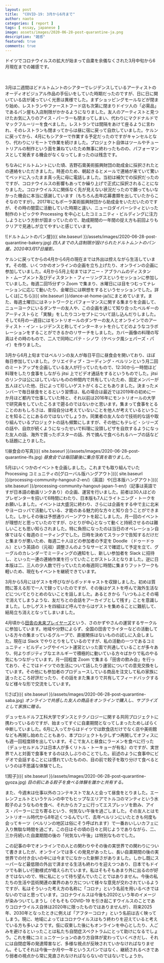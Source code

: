 ```yaml
---
layout: post
title:  "COVID-19: 3月から6月まで"
author: naoto
categories: [ report ]
tags: [ essay, japanese ]
image: assets/images/2020-06-28-post-quarantine-ja.png
description: "雑感"
featured: true
comments: true
---
```


ドイツでコロナウイルスの拡大が始まって自粛を余儀なくされた3月中旬から6月現在までの雑感です。

 　 　 　 　 　 　 　 　 　 　 　 　 　 　 　 　 　 　 　 　 　 　 　 　 　 　 　 　 　 　

3月は二週間ほどドルトムントのシアターでレジデンスしているアーティストのオーディオビジュアル作品の手伝いをしていた時期だったのですが、日に日に開いている店が減っていく光景は異様でした。まずショッピングモールなどが閉まり始め、レストランやファーストフード店も次第に閉まりドイツ人の「必需品」であるパン屋も入店制限がかかるようになりました。友人のアーティストと見つけたお気に入りのアイス・パーラーも閉まってしまい、代わりにマクドナルドでマックフルーリーを食べました。レストランでは間隔をあけて座るように言われ、そのレストランも閉まってからは昼に宿に戻って自炊していました。ケルンに戻ってから、4月にもシアターで作業する予定だったのですがキャンセルとなり、代わりにリモートで作業を続けました。プロジェクト自体はツールやチュートリアルの制作という面を兼ねていたため無事に終わったものの、パフォーマンスとして発表する機会がなくなってしまったのは残念です。

ちなみにドルトムントにいた頃、吉野石膏美術振興財団の助成金に採択されたとの連絡をいただきました。時差のため、朝起きるとメールで連絡が来ていて驚いてベッドに入ったまま真っ先に母に電話しました。当初は補欠での採択だったのですが、コロナウイルスの影響もあってか繰り上げで正式に採択されることになりました。コロナウイルスに関係なく先が見えない状況だったので願ってもいなかった機会に本当に感謝しています（もちろん去年応募書類を出していたからこそなのですが）。2017年にもポーラ美術振興財団から助成金をいただいたのですが、その時の闇雲に活動していた時期と違い、ニューロダイバーシティといった制作のトピックや Processing を中心としたコミュニティ・ビルディングに注力しようという方針が固まっていたので、助成期間の一年間の捉え方も前回よりもクリアで見通しが立てやすいと感じています。

![ドルトムントのパン屋]({{ site.baseurl }}/assets/images/2020-06-28-post-quarantine-bakery.jpg)
*四人までの入店制限が設けられたドルトムントのパン屋。2020年3月17日撮影。*

ケルンに戻ってからの4月から6月の現在までは外出は控えながら生活しています。その間、いくつかのオンラインの企画を立ち上げたり、オンラインの企画に参加していました。4月から5月上旬まではアニー・アブラハムのディスタント・ムーブメント及びディスタント・フィーリングスというセッションに参加していました。毎週二回15分ずつ Zoom で集まり、水曜日には目をつむってナレーションに応じて動いたり、金曜日には瞑想をするというセッションでした。詳しくは[こちら]({{ site.baseurl }}/dance-at-home-ja/)にまとめています。また、毎週土曜日にはネットワークとパフォーマンスに関する集まりを企画して、ニューヨークにいるダンサーの友人や、この企画を通じて知り合ったベルギーのアーティストらと「実験」をしたりコンセプトについて話し込んだりしました。そして6月の一週目にはモントリオールのダンサーの友人とオンラインでのアーティスト・イン・レジデンスと称してインターネットを介してどのようなコラボレーションをすることができるかのリサーチをしました。カバー画像の料理の写真はその時のもので、二人で同時にパテ・シノワ（ケベック風シェパーズ・パイ）を作りました。

3月から6月上旬まではベルリンの友人が毎日平日に昼食会を開いており、ほぼ毎日参加していました。クリエイティブ・コーディング・ベルリンという月二回のミートアップを企画している友人が行っていたもので、12:30から一時間ほど料理をしたり食事をしながら jitsi 上でビデオ通話をするというものでした。jitsi のリンクは公にはしていないものの仲間内で共有していたため、固定メンバーが五人ほどいた他、日によって珍しいゲストがくることもありました。決まったメンバーで毎日昼食をとるという習慣は、私の場合は最近では2019年の初めに一か月ほど都内で仕事していた時と、それ以前は2016年にモントリオールの大学で研究員をしていたころまで遡るのではないかと思います。集まって食事をとることのおもしろさは、普段自分は考えていないことを他人が考えているということを知ることにあるのではないでしょうか。同業者の友人なので技術的な話や取り組んでいるプロジェクトの話も頻繁にしますが、その他にもテレビ・シリーズの話や、自炊が続くようになったせいで料理に没頭しピザを自炊するようになった友人の話、海外で買ったポスターの話、外で摘んで食べられるハーブの話なども話題に上りました。

![昼食会の写真]({{ site.baseurl }}/assets/images/2020-06-28-post-quarantine-lfs.jpg)
*昼食会では毎回最後に集合写真を取りました。*

5月はいくつかのイベントを企画しました。これまでも取り組んでいた Processing コミュニティの[グローバル版ハングアウト]({{ site.baseurl }}/processing-community-hangout-2-en/)（英語）や[日本版ハングアウト]({{ site.baseurl }}/processing-community-hangout-japan-1-en/)（記事は英語ですが日本語の動画リンクあり）の企画、運営を行いました。前者は30人ほどのプレゼンターを招いて6時間にわたり、日本版も7人にライトニング・トークをお願いしました。イベントは大盛況に終わり、さらには企画をする中で主に北米やヨーロッパで活動している、才能のある魅力的な方々と知り合うことができました。しかしその後は予想通りバーンアウトを起こしました。月一回のイベントが理想だと思っていたのですが、ひとりが中心となって動くと持続させるのは難しいことも思い知らされました。特に負担になったのは当日のオペレーション自体ではなく毎週のミーティングでした。日時を決めてスラックで告知するだけだと集まりが悪いため、毎週二十人ほどの参加者の予定を Doodle （ドゥードゥル）という英語の（元祖）調整さんのようなサービスで確認して予定を立て、グーグルのカレンダーでミーティングの通知をし、新しい参加者を Slack に招待し、といった一連の連絡作業を行っていたことがストレスとなりました。逆に日本版は二、三人の少人数で行っていたため毎週同じ時間に集まりフットワークも軽いため、現在もイベントを継続できています。

3月から5月にはゲストを呼びながらポッドキャストを収録しました。初めは質問に答える形で一人で録っていたのですが、その後はゲストを呼んで海外生活などについてとりとめのないことを話しました。あるときから「いつもふとその場で消えてしまうような、友だちとの会話をアーカイブとして残す」ことを意識しました。しかしゲストを四組ほど呼んでからはゲストを集めることに難航して、結局立ち消えとなってしまいました。

4月頃から[田舎の未来プレイヤーズ](https://note.com/sanokazuya0306/circle)という、さのかずやさんの運営するサークルに参加しています。地域や分野によらず、全国の田舎でライターなどの活動している方々の集まっているグループで、直接関係はないものの試しに入会しました。現在は Slack でやりとりをしているのですが、私の活動の一つであるコミュニティ・ビルディングやイベント運営といった面で共通していることが多々あり、何よりポジティブなエネルギーで積極的に動いている方々ばかりで私のやる気にもつながっています。月一回程度 Zoom で集まる「田舎の飲み会」を行っており、そこではドイツでの生活について話したり運営についての意見交換をしています。その他にも参加者のプロデュースしている商品を注文して私の家族に送ったところ好評だったり、その話をまた集まりで共有してフィードバックするなど様々な形で交流をしています。

![さば]({{ site.baseurl }}/assets/images/2020-06-28-post-quarantine-saba.jpg)
*オンラインで共感した友人の商品をオンラインで購入し、サプライズとして家族に贈る。*

デュッセルドルフ工科大学でダンスとテクノロジーに関する共同プロジェクトに携わっているのですが、始まってすぐに自粛期間となってしまったためしばらく中断していました。6月に入ってからはドイツでは飲食店だけでなく店や美術館なども再開し始めたこともあり、本プロジェクトも少しずつ再開してオフィスにも週一回程度顔を出しています。そこで友人と昼食にラーメンを食べに行った（デュッセルドルフは日本人が多くリトル・トーキョーが有名）のですが、実世界で人と対面で食事をするのは久しぶりのことでした。前述のように食事中にビデオで会話することには慣れていたものの、目の前で餃子を取り分けて食べるというのは不思議な体験でした。

![餃子]({{ site.baseurl }}/assets/images/2020-06-28-post-quarantine-gyoza.jpg)
*目の前にある餃子を食べる体験を誰かと共有する。*

また、今週末は仕事以外のコンテキストで友人と会って昼食をとりました。エーレンフェルトというケルンの中でもヒップなエリアでトルコのマンティという水餃子のようなものを食べ、それからカフェに行ってエスプレッソを飲み、アイス・パーラーに立ち寄るという、何気ない午後を過ごしました。その友人とはモントリオール時代から8年近くつるんでいて、去年ベルリンにいたときも何度も会ってキーツ（ベルリンの地区は俗にそう呼ばれます）で一番おいしいカフェに入り無駄な時間を過ごす。この日はその頃の日々と同じようでありながら、二、三か月続いた自粛期間の後の「何気ない午後」は特別なものでした。

この記事の中でオンラインでの人との関わりやその後の実世界での関わりについて書きましたが、オンラインでは多くの発見があったし、長い自粛期間の後の実世界での付き合いの中には今までになかった新鮮さがありました。しかし既にスーパーなど最低限の外出で済ませる生活も終わりを迎えつつあり、日本でもドイツでも新しい行動様式が唱えられています。私はそもそもあまり外に出るのが好きではないので、特に私にとって待ち望んでいたことではありません。今後の私たちの生活や芸術関連の業界のあり方について様々な意見が交わされているようですが、私はそういった考え方の名称に「コロナ」という名前を用いるべきではないのではと思っています。コロナウイルスは今後も2020という年のイメージが染みついてしまうし（そもそも COVID-19 を引き起こすウイルスのことでありコロナウイルス自体は2020年に限ったものではありませんが）、将来2025年、2030年となったときに例えば「アフターコロナ」という名前は古く映ってしまう。現に、地域によってはコロナウイルスはもう終わりを迎えていると考えている方も多いようです。仮に収束した後にもオンラインを中心としたり、人ごみを避けるといったことは私たち自閉症スペクトラムにとって助けになるでしょう。これを機にコミュニケーションのあり方自体が変わっていくべきだし、それには自閉症等の発達障害など、多様な視点が反映されていかなければなりません。そしてそれは今後一か月や一年というスパンではなく、継続されるべきであり弱者の視点から常に見直されなければならないのではないでしょうか。
